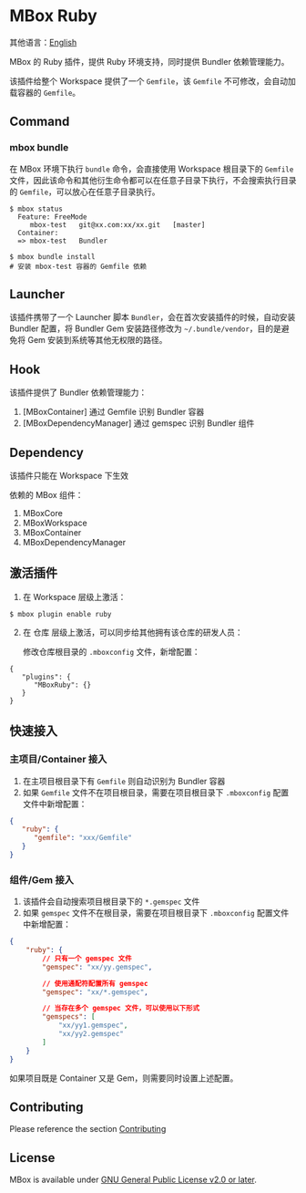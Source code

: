 # MBox Ruby

其他语言：[English](./README.md)

MBox 的 Ruby 插件，提供 Ruby 环境支持，同时提供 Bundler 依赖管理能力。

该插件给整个 Workspace 提供了一个 `Gemfile`，该 `Gemfile` 不可修改，会自动加载容器的 `Gemfile`。

## Command

### mbox bundle

在 MBox 环境下执行 `bundle` 命令，会直接使用 Workspace 根目录下的 `Gemfile` 文件，因此该命令和其他衍生命令都可以在任意子目录下执行，不会搜索执行目录的 `Gemfile`，可以放心在任意子目录执行。

```shell
$ mbox status
  Feature: FreeMode
     mbox-test   git@xx.com:xx/xx.git   [master]
  Container:
  => mbox-test   Bundler

$ mbox bundle install
# 安装 mbox-test 容器的 Gemfile 依赖
```

## Launcher

该插件携带了一个 Launcher 脚本 `Bundler`，会在首次安装插件的时候，自动安装 Bundler 配置，将 Bundler Gem 安装路径修改为 `~/.bundle/vendor`，目的是避免将 Gem 安装到系统等其他无权限的路径。

## Hook

该插件提供了 Bundler 依赖管理能力：

1. [MBoxContainer] 通过 Gemfile 识别 Bundler 容器
1. [MBoxDependencyManager] 通过 gemspec 识别 Bundler 组件

## Dependency

该插件只能在 Workspace 下生效

依赖的 MBox 组件：

1. MBoxCore
1. MBoxWorkspace
1. MBoxContainer
1. MBoxDependencyManager

## 激活插件

1. 在 Workspace 层级上激活：
```
$ mbox plugin enable ruby
```

2. 在 仓库 层级上激活，可以同步给其他拥有该仓库的研发人员：

   修改仓库根目录的 `.mboxconfig` 文件，新增配置：
```
{
   "plugins": {
      "MBoxRuby": {}
   }
}
```

## 快速接入

### 主项目/Container 接入

1. 在主项目根目录下有 `Gemfile` 则自动识别为 Bundler 容器
1. 如果 `Gemfile` 文件不在项目根目录，需要在项目根目录下 `.mboxconfig` 配置文件中新增配置：

```json
{
   "ruby": {
      "gemfile": "xxx/Gemfile"
   }
}
```

### 组件/Gem 接入

1. 该插件会自动搜索项目根目录下的 `*.gemspec` 文件
1. 如果 `gemspec` 文件不在根目录，需要在项目根目录下 `.mboxconfig` 配置文件中新增配置：

```json
{
    "ruby": {
        // 只有一个 gemspec 文件
        "gemspec": "xx/yy.gemspec",

        // 使用通配符配置所有 gemspec
        "gemspec": "xx/*.gemspec",

        // 当存在多个 gemspec 文件，可以使用以下形式
        "gemspecs": [
            "xx/yy1.gemspec",
            "xx/yy2.gemspec"
        ]
    }
}
```

如果项目既是 Container 又是 Gem，则需要同时设置上述配置。

## Contributing
Please reference the section [Contributing](https://github.com/MBoxPlus/mbox#contributing)

## License
MBox is available under [GNU General Public License v2.0 or later](./LICENSE).
